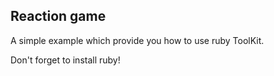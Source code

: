 ## Reaction game 

A simple example which provide you how to use ruby ToolKit. 

Don't forget to install ruby!
